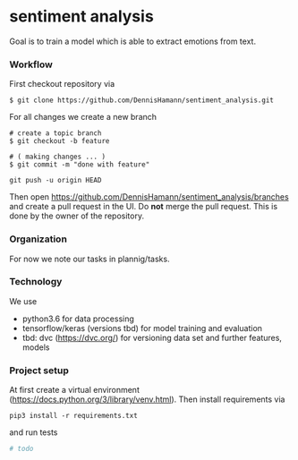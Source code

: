 # sentiment analysis #

Goal is to train a model which is able to extract emotions from text.


### Workflow

First checkout repository via
```shell
$ git clone https://github.com/DennisHamann/sentiment_analysis.git
```
For all changes we create a new branch
```shell
# create a topic branch
$ git checkout -b feature

# ( making changes ... )
$ git commit -m "done with feature"

git push -u origin HEAD
```

Then open https://github.com/DennisHamann/sentiment_analysis/branches and create a pull request in the UI. 
Do **not** merge the pull request. This is done by the owner of the repository. 


### Organization ###
For now we note our tasks in plannig/tasks.



### Technology ###
We use 
- python3.6 for data processing
- tensorflow/keras (versions tbd) for model training and evaluation
- tbd: dvc (https://dvc.org/) for versioning data set and further features, models


### Project setup ###

At first create a virtual environment (https://docs.python.org/3/library/venv.html).
Then install requirements via
```
pip3 install -r requirements.txt
```
and run tests
```python
# todo
```


